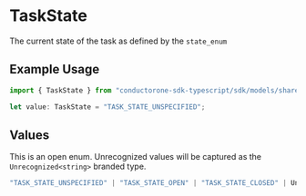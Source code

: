 # TaskState

The current state of the task as defined by the `state_enum`

## Example Usage

```typescript
import { TaskState } from "conductorone-sdk-typescript/sdk/models/shared";

let value: TaskState = "TASK_STATE_UNSPECIFIED";
```

## Values

This is an open enum. Unrecognized values will be captured as the `Unrecognized<string>` branded type.

```typescript
"TASK_STATE_UNSPECIFIED" | "TASK_STATE_OPEN" | "TASK_STATE_CLOSED" | Unrecognized<string>
```